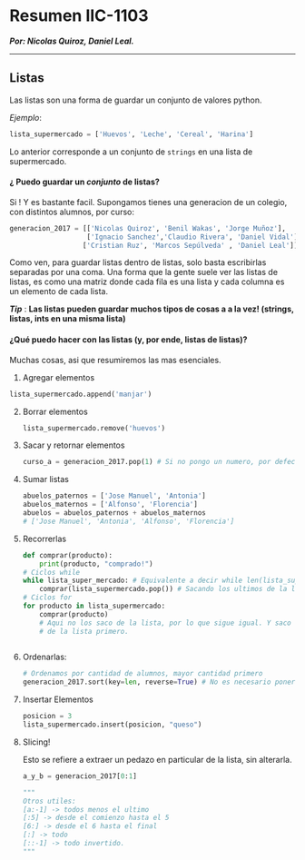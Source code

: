 # Resumen IIC-1103

***Por: Nicolas Quiroz, Daniel Leal.***

----

## Listas

Las listas son una forma de guardar un conjunto de valores python.

*Ejemplo*:

```python
lista_supermercado = ['Huevos', 'Leche', 'Cereal', 'Harina']
```

Lo anterior corresponde a un conjunto de `strings` en una lista de supermercado.

#### ¿ Puedo guardar un *conjunto* de listas?

Si ! Y es bastante facil. Supongamos tienes una generacion de un colegio, con distintos alumnos, por curso:

```python
generacion_2017 = [['Nicolas Quiroz', 'Benil Wakas', 'Jorge Muñoz'],
                   ['Ignacio Sanchez','Claudio Rivera', 'Daniel Vidal'],
                  ['Cristian Ruz', 'Marcos Sepúlveda' , 'Daniel Leal']]
```

Como ven, para guardar listas dentro de listas, solo basta escribirlas separadas por una coma. Una forma que la gente suele ver las listas de listas, es como una matriz donde cada fila es una lista y cada columna es un elemento de cada lista.



***Tip*** : **Las listas pueden guardar muchos tipos de cosas a a la vez!  (strings, listas, ints en una misma lista)**

#### ¿Qué puedo hacer con las listas (y, por ende, listas de listas)?

Muchas cosas, asi que resumiremos las mas esenciales.

1.  Agregar elementos

   ```python
   lista_supermercado.append('manjar')
   ```

2. Borrar elementos

   ```python
   lista_supermercado.remove('huevos')
   ```

3. Sacar y retornar elementos

   ```python
   curso_a = generacion_2017.pop(1) # Si no pongo un numero, por defecto es 0 asi que puedo poner otras cosas!
   ```

4. Sumar listas

   ``` python
   abuelos_paternos = ['Jose Manuel', 'Antonia']
   abuelos_maternos = ['Alfonso', 'Florencia']
   abuelos = abuelos_paternos + abuelos_maternos 
   # ['Jose Manuel', 'Antonia', 'Alfonso', 'Florencia']
   
   ```

5. Recorrerlas

   ```python
   def comprar(producto):
       print(producto, "comprado!")
   # Ciclos while
   while lista_super_mercado: # Equivalente a decir while len(lista_supermercado) > 0
       comprar(lista_supermercado.pop()) # Sacando los ultimos de la lista primero
   # Ciclos for
   for producto in lista_supermercado:
       comprar(producto)
       # Aqui no los saco de la lista, por lo que sigue igual. Y saco los primeros
       # de la lista primero.
       
   ```

6. Ordenarlas:

   ```python
   # Ordenamos por cantidad de alumnos, mayor cantidad primero
   generacion_2017.sort(key=len, reverse=True) # No es necesario poner ninguna de esas dos opciones, pero suele ser util.
   ```

7. Insertar Elementos

   ```python
   posicion = 3
   lista_supermercado.insert(posicion, "queso")
   ```

8. Slicing!

   Esto se refiere a extraer un pedazo en particular de la lista, sin alterarla.

   ```python
   a_y_b = generacion_2017[0:1]
   
   """
   Otros utiles:
   [a:-1] -> todos menos el ultimo
   [:5] -> desde el comienzo hasta el 5
   [6:] -> desde el 6 hasta el final
   [:] -> todo
   [::-1] -> todo invertido.
   """
   ```

   


